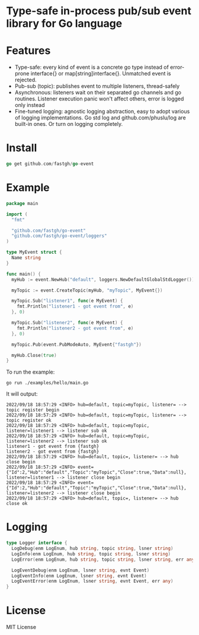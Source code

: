 # Type-safe in-process pub/sub event library for Go language

# Features
  - Type-safe: every kind of event is a concrete go type instead of error-prone interface{} or map[string]interface{}. Unmatched event is rejected.
  - Pub-sub (topic): publishes event to multiple listeners, thread-safely
  - Asynchronous: listeners wait on their separated go channels and go routines. Listener execution panic won't affect others, error is logged only instead
  - Fine-tuned logging: agnostic logging abstraction, easy to adopt various of logging implementations. Go std log and github.com/phuslu/log are built-in ones. Or turn on logging completely.

# Install
  ```go
  go get github.com/fastgh/go-event
  ```

# Example
  ```go
  package main

  import (
    "fmt"

    "github.com/fastgh/go-event"
    "github.com/fastgh/go-event/loggers"
  )

  type MyEvent struct {
    Name string
  }

  func main() {
    myHub := event.NewHub("default", loggers.NewDefaultGlobalStdLogger())

    myTopic := event.CreateTopic(myHub, "myTopic", MyEvent{})

    myTopic.Sub("listener1", func(e MyEvent) {
      fmt.Println("listener1 - got event from", e)
    }, 0)

    myTopic.Sub("listener2", func(e MyEvent) {
      fmt.Println("listener2 - got event from", e)
    }, 0)

    myTopic.Pub(event.PubModeAuto, MyEvent{"fastgh"})

    myHub.Close(true)
  }
  ```

  To run the example:
  ```shell
  go run ./examples/hello/main.go
  ```

  It will output:
  ```log
  2022/09/18 18:57:29 <INFO> hub=default, topic=myTopic, listener= --> topic register begin
  2022/09/18 18:57:29 <INFO> hub=default, topic=myTopic, listener= --> topic register ok
  2022/09/18 18:57:29 <INFO> hub=default, topic=myTopic, listener=listener1 --> listener sub ok
  2022/09/18 18:57:29 <INFO> hub=default, topic=myTopic, listener=listener2 --> listener sub ok
  listener1 - got event from {fastgh}
  listener2 - got event from {fastgh}
  2022/09/18 18:57:29 <INFO> hub=default, topic=, listener= --> hub close begin
  2022/09/18 18:57:29 <INFO> event={"Id":2,"Hub":"default","Topic":"myTopic","Close":true,"Data":null}, listener=listener1 --> listener close begin
  2022/09/18 18:57:29 <INFO> event={"Id":2,"Hub":"default","Topic":"myTopic","Close":true,"Data":null}, listener=listener2 --> listener close begin
  2022/09/18 18:57:29 <INFO> hub=default, topic=, listener= --> hub close ok
  ```

# Logging

  ```go
  type Logger interface {
    LogDebug(enm LogEnum, hub string, topic string, lsner string)
    LogInfo(enm LogEnum, hub string, topic string, lsner string)
    LogError(enm LogEnum, hub string, topic string, lsner string, err any)

    LogEventDebug(enm LogEnum, lsner string, evnt Event)
    LogEventInfo(enm LogEnum, lsner string, evnt Event)
    LogEventError(enm LogEnum, lsner string, evnt Event, err any)
  }
  ```


# License
  MIT License
